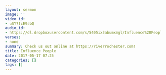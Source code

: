 ```yaml
---
layout: sermon
image: ''
video_id:
- uSY7fcE9sbQ
audio_id:
- https://dl.dropboxusercontent.com/s/5405ix3abumxmgl/Influence%20People%20-%20from%20YouTube.mp3?dl=0
verses:
- none
summary: Check us out online at https://riverrochester.com!
title: Influence People
date: 2017-05-17 07:25
categories: []
tags: []
---
```


